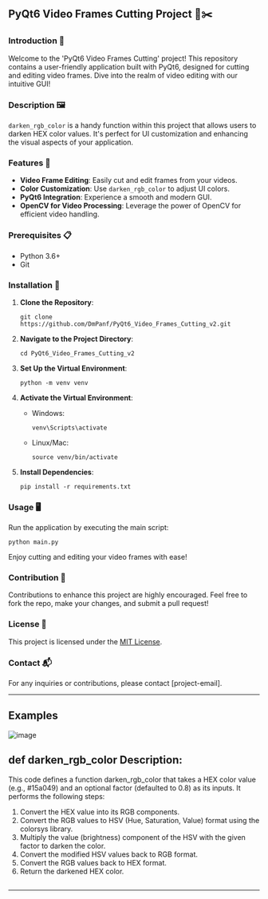 ## PyQt6 Video Frames Cutting Project 🎥✂️

### Introduction 📌
Welcome to the 'PyQt6 Video Frames Cutting' project! This repository contains a user-friendly application built with PyQt6, designed for cutting and editing video frames. Dive into the realm of video editing with our intuitive GUI!

### Description 🖼️
`darken_rgb_color` is a handy function within this project that allows users to darken HEX color values. It's perfect for UI customization and enhancing the visual aspects of your application.

### Features 🌟
- **Video Frame Editing**: Easily cut and edit frames from your videos.
- **Color Customization**: Use `darken_rgb_color` to adjust UI colors.
- **PyQt6 Integration**: Experience a smooth and modern GUI.
- **OpenCV for Video Processing**: Leverage the power of OpenCV for efficient video handling.

### Prerequisites 📋
- Python 3.6+
- Git

### Installation 🚀
1. **Clone the Repository**:
   ```
   git clone https://github.com/DmPanf/PyQt6_Video_Frames_Cutting_v2.git
   ```

2. **Navigate to the Project Directory**:
   ```
   cd PyQt6_Video_Frames_Cutting_v2
   ```

3. **Set Up the Virtual Environment**:
   ```
   python -m venv venv
   ```

4. **Activate the Virtual Environment**:
   - Windows:
     ```
     venv\Scripts\activate
     ```
   - Linux/Mac:
     ```
     source venv/bin/activate
     ```

5. **Install Dependencies**:
   ```
   pip install -r requirements.txt
   ```

### Usage 🖥️
Run the application by executing the main script:
```
python main.py
```
Enjoy cutting and editing your video frames with ease!

### Contribution 🤝
Contributions to enhance this project are highly encouraged. Feel free to fork the repo, make your changes, and submit a pull request!

### License 📜
This project is licensed under the [MIT License](LICENSE).

### Contact 📬
For any inquiries or contributions, please contact [project-email].

---

## Examples

![image](https://github.com/DmPanf/PyQt6_Video_Frames_Cutting/assets/99917230/b60ddaf1-5be1-418d-a113-fd90bcf35ecf)

## def darken_rgb_color Description:


This code defines a function darken_rgb_color that takes a HEX color value (e.g., #15a049) and an optional factor (defaulted to 0.8) as its inputs. It performs the following steps:

1. Convert the HEX value into its RGB components.
2. Convert the RGB values to HSV (Hue, Saturation, Value) format using the colorsys library.
3. Multiply the value (brightness) component of the HSV with the given factor to darken the color.
4. Convert the modified HSV values back to RGB format.
5. Convert the RGB values back to HEX format.
6. Return the darkened HEX color.

## 

---
